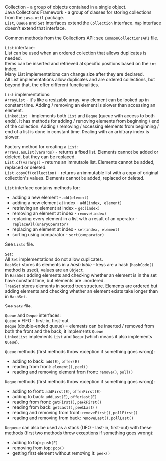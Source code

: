 Collection - a group of objects contained in a single object.\
Java Collections Framework - a group of classes for storing collections from the `java.util` package.\
`List`, `Queue` and `Set` interfaces extend the `Collection` interface. `Map` interface doesn't extend that interface.

Common methods from the Collections API: see `CommonCollectionsAPI` file.

`List` interface:\
List can be used when an ordered collection that allows duplicates is needed.\
Items can be inserted and retrieved at specific positions based on the `int` index.\
Many List implementations can change size after they are declared.\
All List implementations allow duplicates and are ordered collections, but beyond that, the offer different functionalities.

`List` implementations:\
`ArrayList` - it's like a resizable array. Any element can be looked up in constant time. Adding / removing an element is 
slower than accessing an element.\
`LinkedList` - implements both `List` and `Deque` (queue with access to both ends). It has methods for adding / removing 
elements from beginning / end of the collection. Adding / removing / accessing elements from beginning / end of a list
is done in constant time. Dealing with an arbitrary index is slower.

Factory method for creating a `List`:\
`Arrays.asList(varargs)` - returns a fixed list. Elements cannot be added or deleted, but they can be replaced.\
`List.of(varargs)` - returns an immutable list. Elements cannot be added, replaced or deleted.\
`List.copyOf(collection)` - returns an immutable list with a copy of original collection's values. 
Elements cannot be added, replaced or deleted.

`List` interface contains methods for:
* adding a new element - `add(element)`
* adding a new element at index - `add(index, element)`
* retrieving an element at index - `get(index)`
* removing an element at index - `remove(index)`
* replacing every element in a list with a result of an operator - `replaceAll(unaryOperator)`
* replacing an element at index - `set(index, element)`
* sorting using comparator - `sort(comparator)`

See `Lists` file.

`Set`:\
All `Set` implementations do not allow duplicates.\
`HashSet` stores its elements in a _hash table_ - keys are a hash (`hashCode()` method is used), values are an `Object`.\
In `HashSet` adding elements and checking whether an element is in the set have constant time, but elements are unordered.\
`TreeSet` stores elements in sorted tree structure. Elements are ordered but adding elements and checking whether an element
exists take longer than in `HashSet`.

See `Sets` file.

`Queue` and `Deque` interfaces:\
`Queue` = FIFO - first-in, first-out\
`Deque` (double-ended queue) = elements can be inserted / removed from both the front and the back; it implements `Queue`\
`LinkedList` implements `List` and `Deque` (which means it also implements `Queue`).

`Queue` methods (first methods throw exception if something goes wrong): 
* adding to back: `add(E)`, `offer(E)`
* reading from front: `element()`, `peek()`
* reading and removing element from front: `remove()`, `poll()`

`Deque` methods (first methods throw exception if something goes wrong):
* adding to front: `addFirst(E)`, `offerFirst(E)`
* adding to back: `addLast(E)`, `offerLast(E)`
* reading from front: `getFirst()`, `peekFirst()`
* reading from back: `getLast()`, `peekLast()`
* reading and removing from front: `removeFirst()`, `pollFirst()`
* reading and removing from back: `removeLast()`, `pollLast()`

`Dequeue` can also be used as a stack (LIFO - last-in, first-out) with these methods (first two methods throw exceptions
if something goes wrong):
* adding to top: `push(E)`
* removing from top: `pop()`
* getting first element without removing it: `peek()`

